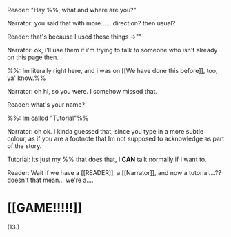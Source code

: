 Reader: "Hay \%%, what and where are you?"

Narrator: you said that with more...... direction? then usual? 

Reader: that's because I used these things ->""

Narrator: ok, i'll use them if i'm trying to talk to someone who isn't already on this page then.

%%: Im literally right here, and i was on [[We have done this before]], too, ya' know.%%

Narrator: oh hi, so you were. I somehow missed that.

Reader: what's your name?

%%: Im called "Tutorial"%%

Narrator: oh ok. I kinda guessed that, since you type in a more subtle colour, as if you are a footnote that Im not supposed to acknowledge as part of the story. 

Tutorial: its just my \%% that does that, I **CAN** talk normally if I want to.

Reader: Wait if we have a [[READER]], a [[Narrator]], and now a tutorial....?? doesn't that mean... we're a....

# [[GAME!!!!!]]



(13.)